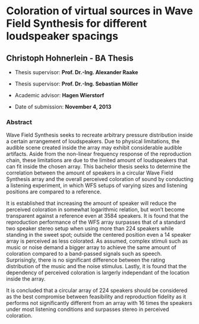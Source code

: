 # Coloration of virtual sources in Wave Field Synthesis for different loudspeaker spacings
## Christoph Hohnerlein - BA Thesis

* Thesis supervisor: **Prof. Dr.-Ing. Alexander Raake**
* Thesis supervisor: **Prof. Dr.-Ing. Sebastian Möller**
* Academic advisor: **Hagen Wierstorf**

* Date of submission: **November 4, 2013**

### Abstract
Wave Field Synthesis seeks to recreate arbitrary pressure distribution inside a certain arrangement of loudspeakers. Due to physical limitations, the audible scene created inside the array may exhibit considerable audible artifacts. Aside from the non-linear frequency response of the reproduction chain, these limitations are due to the limited amount of loudspeakers that can fit inside the chosen array. This bachelor thesis seeks to determine the correlation between the amount of speakers in a circular Wave Field Synthesis array and the overall perceived coloration of sound by conducting a listening experiment, in which WFS setups of varying sizes and listening positions are compared to a reference.

It is established that increasing the amount of speaker will reduce the perceived coloration in somewhat logarithmic relation, but won’t become transparent against a reference even at 3584 speakers. It is found that the reproduction performance of the WFS array surpasses that of a standard two speaker stereo setup when using more than 224 speakers while standing in the sweet spot; outside the centered position even a 14 speaker array is perceived as less colorated. As assumed, complex stimuli such as music or noise demand a bigger array to achieve the same amount of coloration compared to a band-passed signals such as speech. Surprisingly, there is no significant difference between the rating distribution of the music and the noise stimulus. Lastly, it is found that the dependency of perceived coloration is largerly independant of the location inside the array.

It is concluded that a circular array of 224 speakers should be considered as the best compromise between feasibility and reproduction fidelity as it performs not significantly different from an array with 16 times the speakers under most listening conditions and surpasses stereo in perceived coloration.
